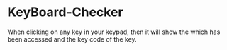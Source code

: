 # KeyBoard-Checker
When clicking on any key in your keypad, then it will show the which has been accessed and the key code of the key.
